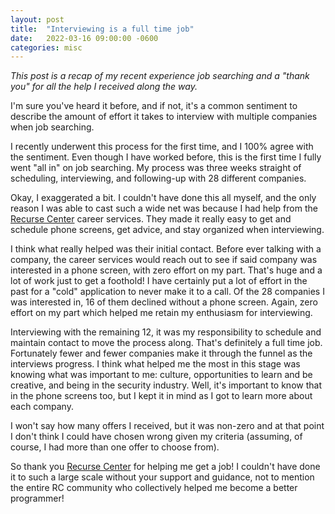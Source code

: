```yaml
---
layout: post
title:  "Interviewing is a full time job"
date:   2022-03-16 09:00:00 -0600
categories: misc
---
```


*This post is a recap of my recent experience job searching and a "thank you" for
all the help I received along the way.*

I'm sure you've heard it before, and if not, it's a common sentiment to
describe the amount of effort it takes to interview with multiple companies
when job searching.

I recently underwent this process for the first time, and I 100% agree with the
sentiment. Even though I have worked before, this is the first time I fully
went "all in" on job searching. My process was three weeks straight of
scheduling, interviewing, and following-up with 28 different companies.

Okay, I exaggerated a bit. I couldn't have done this all myself, and the only
reason I was able to cast such a wide net was because I had help from the
[Recurse Center](https://www.recurse.com/scout/click?t=bd78c8b557bd3fa6fb1a1e026cb63ddd) career services. They made it really easy to get and
schedule phone screens, get advice, and stay organized when interviewing.

I think what really helped was their initial contact. Before ever talking with
a company, the career services would reach out to see if said company was
interested in a phone screen, with zero effort on my part. That's huge and a
lot of work just to get a foothold! I have certainly put a lot of effort in the
past for a "cold" application to never make it to a call. Of the 28 companies I
was interested in, 16 of them declined without a phone screen. Again, zero
effort on my part which helped me retain my enthusiasm for interviewing.

Interviewing with the remaining 12, it was my responsibility to schedule and
maintain contact to move the process along. That's definitely a full time job.
Fortunately fewer and fewer companies make it through the funnel as the
interviews progress. I think what helped me the most in this stage was knowing
what was important to me: culture, opportunities to learn and be creative, and
being in the security industry. Well, it's important to know that in the phone
screens too, but I kept it in mind as I got to learn more about each company.

I won't say how many offers I received, but it was non-zero and at that point I
don't think I could have chosen wrong given my criteria (assuming, of course, I
had more than one offer to choose from).

So thank you [Recurse Center](https://www.recurse.com/scout/click?t=bd78c8b557bd3fa6fb1a1e026cb63ddd) for helping me get a job! I couldn't have done
it to such a large scale without your support and guidance, not to mention the
entire RC community who collectively helped me become a better programmer!

